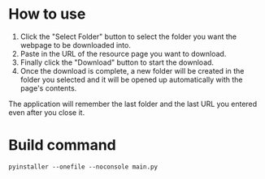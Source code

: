 # How to use

1. Click the "Select Folder" button to select the folder you want the webpage to be downloaded into.
2. Paste in the URL of the resource page you want to download.
3. Finally click the "Download" button to start the download.
4. Once the download is complete, a new folder will be created in the folder you selected and it will be opened up automatically with the page's contents.

The application will remember the last folder and the last URL you entered even after you close it.

# Build command
```
pyinstaller --onefile --noconsole main.py
```

